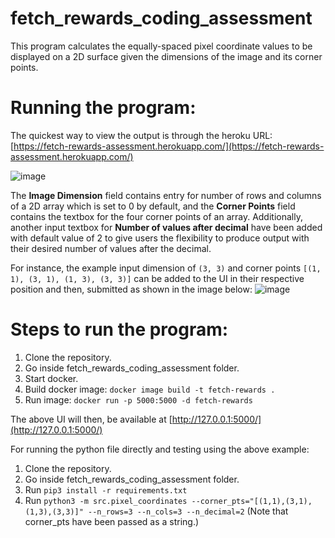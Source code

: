 # fetch_rewards_coding_assessment
This program calculates the equally-spaced pixel coordinate values to be displayed on a 2D surface given the dimensions of the image and its corner points.

# Running the program:

The quickest way to view the output is through the heroku URL: [https://fetch-rewards-assessment.herokuapp.com/](https://fetch-rewards-assessment.herokuapp.com/)

![image](https://drive.google.com/uc?export=view&id=1uExxRZa2upUreCLjQwrg9zGbdzgPkdss)

The <b>Image Dimension</b> field contains entry for number of rows and columns of a 2D array which is set to 0 by default, and the <b>Corner Points</b> field contains the textbox for the four corner points of an array.
Additionally, another input textbox for <b>Number of values after decimal</b> have been added with default value of 2 to give users the flexibility to produce output with their desired number of values after the decimal. 

For instance, the example input dimension of ```(3, 3)``` and corner points ```[(1, 1), (3, 1), (1, 3), (3, 3)]``` can be added to the UI in their respective position and then, submitted as shown in the image below:
![image](https://drive.google.com/uc?export=view&id=1hDV-x7pKxF0e6UwflMHydy7MZsSBvCz9)

# Steps to run the program:

1. Clone the repository.
2. Go inside fetch_rewards_coding_assessment folder.
3. Start docker.
4. Build docker image: ```docker image build -t fetch-rewards .```
5. Run image: ```docker run -p 5000:5000 -d fetch-rewards```

The above UI will then, be available at [http://127.0.0.1:5000/](http://127.0.0.1:5000/)

For running the python file directly and testing using the above example:

1. Clone the repository.
2. Go inside fetch_rewards_coding_assessment folder.
3. Run ```pip3 install -r requirements.txt```
4. Run ```python3 -m src.pixel_coordinates --corner_pts="[(1,1),(3,1),(1,3),(3,3)]" --n_rows=3 --n_cols=3 --n_decimal=2``` (Note that corner_pts have been passed as a string.)









